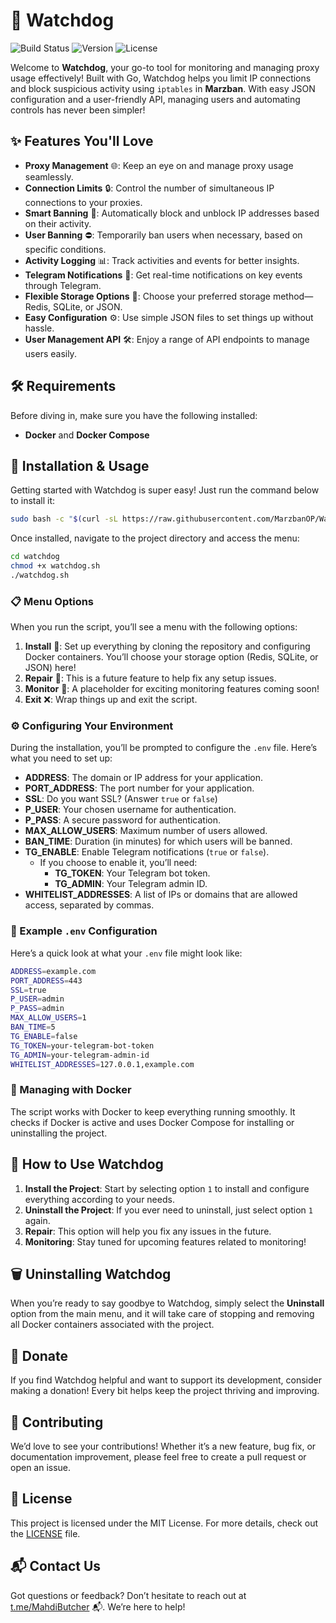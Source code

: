 # 🐶 Watchdog

![Build Status](https://img.shields.io/badge/build-passing-brightgreen) ![Version](https://img.shields.io/badge/version-1.0.0-blue) ![License](https://img.shields.io/badge/license-MIT-yellowgreen)

Welcome to **Watchdog**, your go-to tool for monitoring and managing proxy usage effectively! Built with Go, Watchdog helps you limit IP connections and block suspicious activity using `iptables` in **Marzban**. With easy JSON configuration and a user-friendly API, managing users and automating controls has never been simpler!

## ✨ Features You'll Love

- **Proxy Management** 🌐: Keep an eye on and manage proxy usage seamlessly.
- **Connection Limits** 🔒: Control the number of simultaneous IP connections to your proxies.
- **Smart Banning** 🚫: Automatically block and unblock IP addresses based on their activity.
- **User Banning** ⛔: Temporarily ban users when necessary, based on specific conditions.
- **Activity Logging** 📊: Track activities and events for better insights.
- **Telegram Notifications** 📲: Get real-time notifications on key events through Telegram.
- **Flexible Storage Options** 💾: Choose your preferred storage method—Redis, SQLite, or JSON.
- **Easy Configuration** ⚙️: Use simple JSON files to set things up without hassle.
- **User Management API** 🛠️: Enjoy a range of API endpoints to manage users easily.

## 🛠️ Requirements

Before diving in, make sure you have the following installed:

- **Docker** and **Docker Compose**

## 🚀 Installation & Usage

Getting started with Watchdog is super easy! Just run the command below to install it:

```bash
sudo bash -c "$(curl -sL https://raw.githubusercontent.com/MarzbanOP/Watchdog/refs/heads/main/watchdog.sh)" @ install
```

Once installed, navigate to the project directory and access the menu:

```bash
cd watchdog
chmod +x watchdog.sh
./watchdog.sh
```

### 📋 Menu Options

When you run the script, you’ll see a menu with the following options:

1. **Install** 🚀: Set up everything by cloning the repository and configuring Docker containers. You’ll choose your storage option (Redis, SQLite, or JSON) here!
2. **Repair** 🔧: This is a future feature to help fix any setup issues.
3. **Monitor** 👀: A placeholder for exciting monitoring features coming soon!
4. **Exit** ❌: Wrap things up and exit the script.

### ⚙️ Configuring Your Environment

During the installation, you’ll be prompted to configure the `.env` file. Here’s what you need to set up:

- **ADDRESS**: The domain or IP address for your application.
- **PORT_ADDRESS**: The port number for your application.
- **SSL**: Do you want SSL? (Answer `true` or `false`)
- **P_USER**: Your chosen username for authentication.
- **P_PASS**: A secure password for authentication.
- **MAX_ALLOW_USERS**: Maximum number of users allowed.
- **BAN_TIME**: Duration (in minutes) for which users will be banned.
- **TG_ENABLE**: Enable Telegram notifications (`true` or `false`).
    - If you choose to enable it, you’ll need:
        - **TG_TOKEN**: Your Telegram bot token.
        - **TG_ADMIN**: Your Telegram admin ID.
- **WHITELIST_ADDRESSES**: A list of IPs or domains that are allowed access, separated by commas.

### 📄 Example `.env` Configuration

Here’s a quick look at what your `.env` file might look like:

```bash
ADDRESS=example.com
PORT_ADDRESS=443
SSL=true
P_USER=admin
P_PASS=admin
MAX_ALLOW_USERS=1
BAN_TIME=5
TG_ENABLE=false
TG_TOKEN=your-telegram-bot-token
TG_ADMIN=your-telegram-admin-id
WHITELIST_ADDRESSES=127.0.0.1,example.com
```

### 🐳 Managing with Docker

The script works with Docker to keep everything running smoothly. It checks if Docker is active and uses Docker Compose for installing or uninstalling the project.

## 🔧 How to Use Watchdog

1. **Install the Project**: Start by selecting option `1` to install and configure everything according to your needs.
2. **Uninstall the Project**: If you ever need to uninstall, just select option `1` again.
3. **Repair**: This option will help you fix any issues in the future.
4. **Monitoring**: Stay tuned for upcoming features related to monitoring!

## 🗑️ Uninstalling Watchdog

When you’re ready to say goodbye to Watchdog, simply select the **Uninstall** option from the main menu, and it will take care of stopping and removing all Docker containers associated with the project.

## 💖 Donate

If you find Watchdog helpful and want to support its development, consider making a donation! Every bit helps keep the project thriving and improving.

## 🤝 Contributing

We’d love to see your contributions! Whether it’s a new feature, bug fix, or documentation improvement, please feel free to create a pull request or open an issue.

## 📄 License

This project is licensed under the MIT License. For more details, check out the [LICENSE](LICENSE) file.

## 📬 Contact Us

Got questions or feedback? Don’t hesitate to reach out at [t.me/MahdiButcher](https://t.me/MahdiButcher) 📬. We’re here to help!

